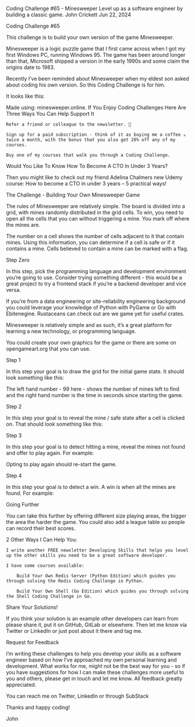 Coding Challenge #65 - Minesweeper
Level up as a software engineer by building a classic game.
John Crickett
Jun 22, 2024

Coding Challenge #65

This challenge is to build your own version of the game Minesweeper.

Minesweeper is a logic puzzle game that I first came across when I got my first Windows PC, running Windows 95. The game has been around longer than that, Microsoft shipped a version in the early 1990s and some claim the origins date to 1983.

Recently I’ve been reminded about Minesweeper when my eldest son asked about coding his own version. So this Coding Challenge is for him.

It looks like this:

Made using: minesweeper.online.
If You Enjoy Coding Challenges Here Are Three Ways You Can Help Support It

    Refer a friend or colleague to the newsletter. 🙏

    Sign up for a paid subscription - think of it as buying me a coffee ☕️ twice a month, with the bonus that you also get 20% off any of my courses.

    Buy one of my courses that walk you through a Coding Challenge.

Would You Like To Know How To Become A CTO In Under 3 Years?

Then you might like to check out my friend Adelina Chalmers new Udemy course: How to become a CTO in under 3 years – 5 practical ways!

The Challenge - Building Your Own Minesweeper Game

The rules of Minesweeper are relatively simple. The board is divided into a grid, with mines randomly distributed in the grid cells. To win, you need to open all the cells that you can without triggering a mine. You mark off where the mines are.

The number on a cell shows the number of cells adjacent to it that contain mines. Using this information, you can determine if a cell is safe or if it contains a mine. Cells believed to contain a mine can be marked with a flag.

Step Zero

In this step, pick the programming language and development environment you’re going to use. Consider trying something different - this would be a great project to try a frontend stack if you’re a backend developer and vice versa.

If you’re from a data engineering or site-reliability engineering background you could leverage your knowledge of Python with PyGame or Go with Ebitenegine. Rustaceans can check out are we game yet for useful crates.

Minesweeper is relatively simple and as such, it’s a great platform for learning a new technology, or programming language.

You could create your own graphics for the game or there are some on opengameart.org that you can use.

Step 1

In this step your goal is to draw the grid for the initial game state. It should look something like this:

The left hand number - 99 here - shows the number of mines left to find and the right hand number is the time in seconds since starting the game.

Step 2

In this step your goal is to reveal the mine / safe state after a cell is clicked on. That should look something like this:

Step 3

In this step your goal is to detect hitting a mine, reveal the mines not found and offer to play again. For example:

Opting to play again should re-start the game.

Step 4

In this step your goal is to detect a win. A win is when all the mines are found. For example:

Going Further

You can take this further by offering different size playing areas, the bigger the area the harder the game. You could also add a league table so people can record their best scores.

2 Other Ways I Can Help You:

    I write another FREE newsletter Developing Skills that helps you level up the other skills you need to be a great software developer.

    I have some courses available:

        Build Your Own Redis Server (Python Edition) which guides you through solving the Redis Coding Challenge in Python.

        Build Your Own Shell (Go Edition) which guides you through solving the Shell Coding Challenge in Go.

Share Your Solutions!

If you think your solution is an example other developers can learn from please share it, put it on GitHub, GitLab or elsewhere. Then let me know via Twitter or LinkedIn or just post about it there and tag me.

Request for Feedback

I’m writing these challenges to help you develop your skills as a software engineer based on how I’ve approached my own personal learning and development. What works for me, might not be the best way for you - so if you have suggestions for how I can make these challenges more useful to you and others, please get in touch and let me know. All feedback greatly appreciated.

You can reach me on Twitter, LinkedIn or through SubStack

Thanks and happy coding!

John